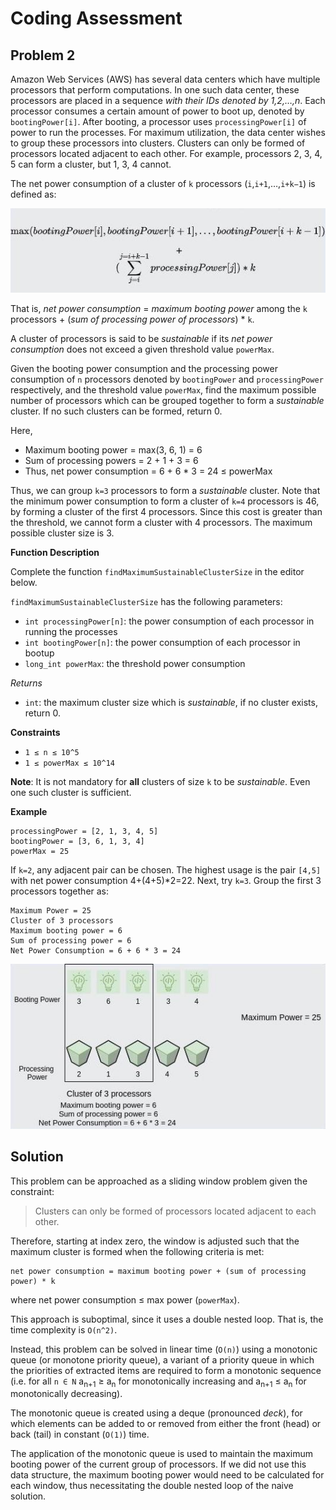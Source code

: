 # Coding Assessment

## Problem 2

Amazon Web Services (AWS) has several data centers which have multiple processors that perform computations. In one such data center, these processors are placed in a sequence *with their IDs denoted by 1,2,…,n*. Each processor consumes a certain amount of power to boot up, denoted by `bootingPower[i]`. After booting, a processor uses `processingPower[i]` of power to run the processes. For maximum utilization, the data center wishes to group these processors into clusters. Clusters can only be formed of processors located adjacent to each other. For example, processors 2, 3, 4, 5 can form a cluster, but 1, 3, 4 cannot.

The net power consumption of a cluster of `k` processors (`i`,`i+1`,…,`i+k−1`) is defined as:

<p align="center">
  <img src="../assets/cq2-1.png">
</p>

That is, *net power consumption* = *maximum booting power* among the `k` processors + (*sum of processing power of processors*) * `k`.

A cluster of processors is said to be *sustainable* if its *net power consumption* does not exceed a given threshold value `powerMax`.

Given the booting power consumption and the processing power consumption of `n` processors denoted by `bootingPower` and `processingPower` respectively, and the threshold value `powerMax`, find the maximum possible number of processors which can be grouped together to form a *sustainable* cluster. If no such clusters can be formed, return 0.

Here,
* Maximum booting power = max(3, 6, 1) = 6
* Sum of processing powers = 2 + 1 + 3 = 6
* Thus, net power consumption = 6 + 6 * 3 = 24 ≤ powerMax

Thus, we can group `k=3` processors to form a *sustainable* cluster. Note that the minimum power consumption to form a cluster of `k=4` processors is 46, by forming a cluster of the first 4 processors. Since this cost is greater than the threshold, we cannot form a cluster with 4 processors. The maximum possible cluster size is 3.

**Function Description**

Complete the function `findMaximumSustainableClusterSize` in the editor below.

`findMaximumSustainableClusterSize` has the following parameters:
* `int processingPower[n]`: the power consumption of each processor in running the processes
* `int bootingPower[n]`: the power consumption of each processor in bootup
* `long_int powerMax`: the threshold power consumption

*Returns*
* `int`: the maximum cluster size which is *sustainable*, if no cluster exists, return 0.

**Constraints**
* `1 ≤ n ≤ 10^5`
* `1 ≤ powerMax ≤ 10^14`

**Note**: It is not mandatory for **all** clusters of size `k` to be *sustainable*. Even one such cluster is sufficient.

**Example**

```
processingPower = [2, 1, 3, 4, 5]
bootingPower = [3, 6, 1, 3, 4]
powerMax = 25
```

If `k=2`, any adjacent pair can be chosen. The highest usage is the pair `[4,5]` with net power consumption 4+(4+5)*2=22. Next, try `k=3`. Group the first 3 processors together as:

```
Maximum Power = 25
Cluster of 3 processors
Maximum booting power = 6
Sum of processing power = 6
Net Power Consumption = 6 + 6 * 3 = 24
```

<p align="center">
  <img src="../assets/cq2-2.png">
</p>

## Solution

This problem can be approached as a sliding window problem given the constraint:

>Clusters can only be formed of processors located adjacent to each other.

Therefore, starting at index zero, the window is adjusted such that the maximum cluster is formed when the following criteria is met:

```
net power consumption = maximum booting power + (sum of processing power) * k
```

where net power consumption ≤ max power (`powerMax`).

This approach is suboptimal, since it uses a double nested loop. That is, the time complexity is `O(n^2)`.

Instead, this problem can be solved in linear time (`O(n)`) using a monotonic queue (or monotone priority queue), a variant of a priority queue in which the priorities of extracted items are required to form a monotonic sequence (i.e. for all `n ∈ N` a<sub>n+1</sub> ≥ a<sub>n</sub> for monotonically increasing and a<sub>n+1</sub> ≤ a<sub>n</sub> for monotonically decreasing).

The monotonic queue is created using a deque (pronounced *deck*), for which elements can be added to or removed from either the front (head) or back (tail) in constant (`O(1)`) time.

The application of the monotonic queue is used to maintain the maximum booting power of the current group of processors. If we did not use this data structure, the maximum booting power would need to be calculated for each window, thus necessitating the double nested loop of the naive solution.
